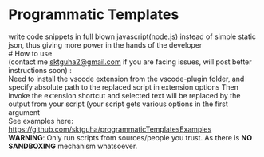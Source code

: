 # Programmatic Templates
write code snippets in full blown javascript(node.js) instead of simple static json, thus giving more power in the hands of the developer
<br/># How to use <br/>
(contact me sktguha2@gmail.com if you are facing issues, will post better instructions soon) : <br/>
Need to install the vscode extension from the vscode-plugin folder, and specify absolute path to the replaced script in extension options
Then invoke the extension shortcut and selected text will be replaced by the output from your script (your script gets various options in the first argument 
<br/> See examples here: https://github.com/sktguha/programmaticTemplatesExamples
<br/>**WARNING**: Only run scripts from sources/people you trust. As there is **NO SANDBOXING** mechanism whatsoever.
